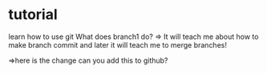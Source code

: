 # tutorial
learn how to use git
What does branch1 do?
=> It will teach me about how to make branch commit and later it will teach me to merge branches!

=>here is the change can you add this to github?
